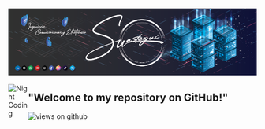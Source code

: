 ![Suastegui](https://raw.githubusercontent.com/rsuasteguis/rsuasteguis/main/bannerGithub.png)

<img alt="Night Coding" src="./assets/Hand%20Wave.gif" width='40' align="left"/><h2>"Welcome to my repository on GitHub!" </h2>
<img src="https://komarev.com/ghpvc/?username=Ahmad-shaikh575&label=Views&color=brightgreen&style=flat-square" alt="views on github" />
